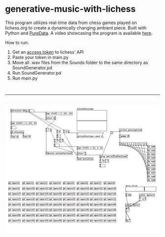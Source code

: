 # generative-music-with-lichess
This program utilizes real-time data from chess games played on lichess.org to create a dynamically changing ambient piece. Built with Python and [PureData](https://puredata.info/). A video showcasing the program is available [here](https://www.youtube.com/watch?v=uGvOv52476M).

How to run:

1. Get an [access token](https://www.lichess.org/account/oauth/token/) to lichess' API
2. Paste your token in main.py
3. Move all .wav files from the Sounds folder to the same directory as SoundGenerator.pd
5. Run SoundGenerator.pd
6. Run main.py
   
<br>

---

<br>

<img src="https://github.com/Eeelis/generative-music-with-lichess/blob/main/Images/SoundGenerator.png" width=800>
